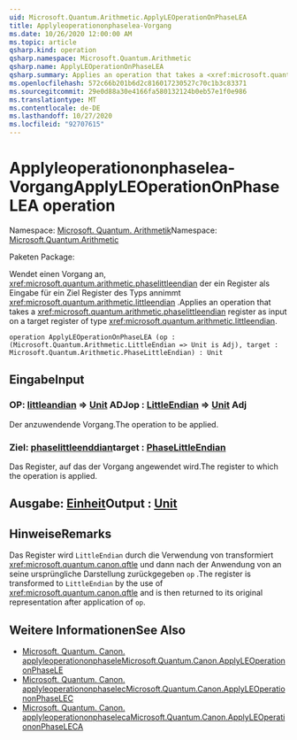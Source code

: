```yaml
---
uid: Microsoft.Quantum.Arithmetic.ApplyLEOperationOnPhaseLEA
title: Applyleoperationonphaselea-Vorgang
ms.date: 10/26/2020 12:00:00 AM
ms.topic: article
qsharp.kind: operation
qsharp.namespace: Microsoft.Quantum.Arithmetic
qsharp.name: ApplyLEOperationOnPhaseLEA
qsharp.summary: Applies an operation that takes a <xref:microsoft.quantum.arithmetic.phaselittleendian> register as input on a target register of type <xref:microsoft.quantum.arithmetic.littleendian>.
ms.openlocfilehash: 572c66b201b6d2c816017230527c70c1b3c83371
ms.sourcegitcommit: 29e0d88a30e4166fa580132124b0eb57e1f0e986
ms.translationtype: MT
ms.contentlocale: de-DE
ms.lasthandoff: 10/27/2020
ms.locfileid: "92707615"
---
```

# <a name="applyleoperationonphaselea-operation"></a><span data-ttu-id="5e129-102">Applyleoperationonphaselea-Vorgang</span><span class="sxs-lookup"><span data-stu-id="5e129-102">ApplyLEOperationOnPhaseLEA operation</span></span>

<span data-ttu-id="5e129-103">Namespace: [Microsoft. Quantum. Arithmetik](xref:Microsoft.Quantum.Arithmetic)</span><span class="sxs-lookup"><span data-stu-id="5e129-103">Namespace: [Microsoft.Quantum.Arithmetic](xref:Microsoft.Quantum.Arithmetic)</span></span>

<span data-ttu-id="5e129-104">Paketen [](https://nuget.org/packages/)</span><span class="sxs-lookup"><span data-stu-id="5e129-104">Package: [](https://nuget.org/packages/)</span></span>


<span data-ttu-id="5e129-105">Wendet einen Vorgang an, <xref:microsoft.quantum.arithmetic.phaselittleendian> der ein Register als Eingabe für ein Ziel Register des Typs annimmt <xref:microsoft.quantum.arithmetic.littleendian> .</span><span class="sxs-lookup"><span data-stu-id="5e129-105">Applies an operation that takes a <xref:microsoft.quantum.arithmetic.phaselittleendian> register as input on a target register of type <xref:microsoft.quantum.arithmetic.littleendian>.</span></span>

```qsharp
operation ApplyLEOperationOnPhaseLEA (op : (Microsoft.Quantum.Arithmetic.LittleEndian => Unit is Adj), target : Microsoft.Quantum.Arithmetic.PhaseLittleEndian) : Unit
```


## <a name="input"></a><span data-ttu-id="5e129-106">Eingabe</span><span class="sxs-lookup"><span data-stu-id="5e129-106">Input</span></span>

### <a name="op--littleendian--unit-adj"></a><span data-ttu-id="5e129-107">OP: [littleandian](xref:Microsoft.Quantum.Arithmetic.LittleEndian) => [Unit](xref:microsoft.quantum.lang-ref.unit) ADJ</span><span class="sxs-lookup"><span data-stu-id="5e129-107">op : [LittleEndian](xref:Microsoft.Quantum.Arithmetic.LittleEndian) => [Unit](xref:microsoft.quantum.lang-ref.unit) Adj</span></span>

<span data-ttu-id="5e129-108">Der anzuwendende Vorgang.</span><span class="sxs-lookup"><span data-stu-id="5e129-108">The operation to be applied.</span></span>


### <a name="target--phaselittleendian"></a><span data-ttu-id="5e129-109">Ziel: [phaselittleenddian](xref:Microsoft.Quantum.Arithmetic.PhaseLittleEndian)</span><span class="sxs-lookup"><span data-stu-id="5e129-109">target : [PhaseLittleEndian](xref:Microsoft.Quantum.Arithmetic.PhaseLittleEndian)</span></span>

<span data-ttu-id="5e129-110">Das Register, auf das der Vorgang angewendet wird.</span><span class="sxs-lookup"><span data-stu-id="5e129-110">The register to which the operation is applied.</span></span>



## <a name="output--unit"></a><span data-ttu-id="5e129-111">Ausgabe: [Einheit](xref:microsoft.quantum.lang-ref.unit)</span><span class="sxs-lookup"><span data-stu-id="5e129-111">Output : [Unit](xref:microsoft.quantum.lang-ref.unit)</span></span>



## <a name="remarks"></a><span data-ttu-id="5e129-112">Hinweise</span><span class="sxs-lookup"><span data-stu-id="5e129-112">Remarks</span></span>

<span data-ttu-id="5e129-113">Das Register wird `LittleEndian` durch die Verwendung von transformiert <xref:microsoft.quantum.canon.qftle> und dann nach der Anwendung von an seine ursprüngliche Darstellung zurückgegeben `op` .</span><span class="sxs-lookup"><span data-stu-id="5e129-113">The register is transformed to `LittleEndian` by the use of <xref:microsoft.quantum.canon.qftle> and is then returned to its original representation after application of `op`.</span></span>

## <a name="see-also"></a><span data-ttu-id="5e129-114">Weitere Informationen</span><span class="sxs-lookup"><span data-stu-id="5e129-114">See Also</span></span>

- [<span data-ttu-id="5e129-115">Microsoft. Quantum. Canon. applyleoperationonphasele</span><span class="sxs-lookup"><span data-stu-id="5e129-115">Microsoft.Quantum.Canon.ApplyLEOperationonPhaseLE</span></span>](xref:Microsoft.Quantum.Canon.ApplyLEOperationonPhaseLE)
- [<span data-ttu-id="5e129-116">Microsoft. Quantum. Canon. applyleoperationonphaselec</span><span class="sxs-lookup"><span data-stu-id="5e129-116">Microsoft.Quantum.Canon.ApplyLEOperationonPhaseLEC</span></span>](xref:Microsoft.Quantum.Canon.ApplyLEOperationonPhaseLEC)
- [<span data-ttu-id="5e129-117">Microsoft. Quantum. Canon. applyleoperationonphaseleca</span><span class="sxs-lookup"><span data-stu-id="5e129-117">Microsoft.Quantum.Canon.ApplyLEOperationonPhaseLECA</span></span>](xref:Microsoft.Quantum.Canon.ApplyLEOperationonPhaseLECA)